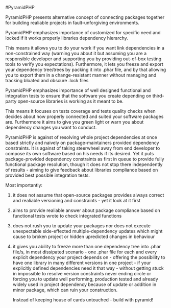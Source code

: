 #PyramidPHP

PyramidPHP presents alternative concept of connecting packages together for building realiable projects in fault-unforgiving environments.


PyramidPHP emphasizes importance of customized for specific need and locked if it works properly libraries dependency hierarchy.

This means it allows you to do your work if you want link dependencies in a non-constrained way (warning you about it but assuming
you are a responsible developer and supporting you by providing out-of-box testing tools to verify you expectations). Furthermore,
it lets you freeze and export your dependency tree/trees by packing it into .phar file, and by that allowing you to export them in
a change-resistant manner without managing and tracking bloated and obscure .lock files


PyramidPHP emphasizes importance of well designed functional and integration tests to ensure that the software you create 
depending on third-party open-source libraries is working as it meant to be.

This means it focuses on tests coverage and tests quality checks when decides about how properly connected and suited your 
software packages are. Furthermore it aims to give you green light or warn you about dependency changes you want to conduct.


PyramidPHP is against of resolving whole project dependencies at once based strictly and naively on package-maintainers provided
dependency constraints. It is against of taking steerwheel away from end developer to compose its own software based on his needs
if its desired. Yet it puts package-provided dependency constraints as first in queue to provide fully functional package resolution,
though it does not stop there independently of results - aiming to give feedback about libraries compliance based on provided best 
possible integration tests.


Most importantly:
1) it does not assume that open-source packages provides always correct and realiable versioning and constraints - yet it look at
   it first
2) aims to provide realiable answer about package compliance based on functional tests wrote to check integrated functions
3) does not rush you to update your packages nor does not execute unexpectable side-effected multiple-dependency updates which
   might cause to broken project or hidden upredicted changes in behaviour
4) it gives you ability to freeze more than one dependency tree into .phar file/s, in most dissipated scenario - one .phar file
   for each and every explicit dependency your project depends on - offering the possibility to have one library in many different          versions in one project - if your explicitly defined dependencies need it that way - without getting stuck in impossible to 
   resolve version constraints never ending circle or forcing you to update well performing, production tested and already widely 
   used in project dependency because of update or addition in minor package, which can ruin your construction.
   
   
   Instead of keeping house of cards untouched - build with pyramid!
